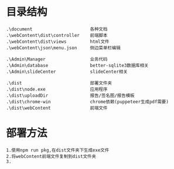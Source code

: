 <!--
 * @Author: cwx
 * @Description: 
 * @Date: 2022-08-04 15:51:55
 * @LastEditTime: 2022-08-04 16:09:13
 * @FilePath: \ReportSystem_Demo\document\files.md
-->

# 目录结构

    .\document                      各种文档
    .\webContent\dist\controller    前端脚本
    .\webContent\dist\views         html文件
    .\webContent\json\menu.json     侧边菜单栏编辑

    .\Admin\Manager                 业务代码
    .\Admin\database                better-sqlite3数据库相关
    .\Admin\slideCenter             slideCenter相关

    .\dist                          部署文件夹
    .\dist\node.exe                 应用程序
    .\dist\uploadDir                报告/签名图/报告模板    
    .\dist\chrome-win               chrome依赖(puppeteer生成pdf需要)
    .\dist\webContent               前端文件


# 部署方法

    1.使用npm run pkg,在dist文件夹下生成exe文件
    2.将webContent前端文件复制到dist文件夹
    3.